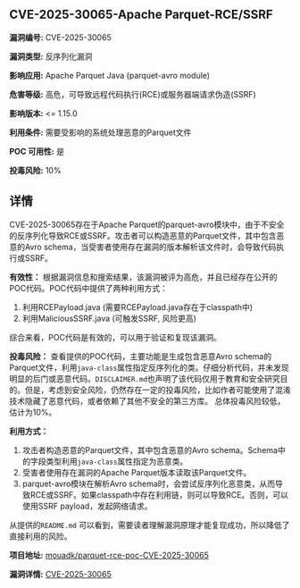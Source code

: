 ## CVE-2025-30065-Apache Parquet-RCE/SSRF

**漏洞编号:** CVE-2025-30065

**漏洞类型:** 反序列化漏洞

**影响应用:** Apache Parquet Java (parquet-avro module)

**危害等级:** 高危，可导致远程代码执行(RCE)或服务器端请求伪造(SSRF)

**影响版本:** <= 1.15.0

**利用条件:** 需要受影响的系统处理恶意的Parquet文件

**POC 可用性:** 是

**投毒风险:** 10%

## 详情

CVE-2025-30065存在于Apache Parquet的parquet-avro模块中，由于不安全的反序列化导致RCE或SSRF。攻击者可以构造恶意的Parquet文件，其中包含恶意的Avro schema，当受害者使用存在漏洞的版本解析该文件时，会导致代码执行或SSRF。

**有效性：**
根据漏洞信息和搜索结果，该漏洞被评为高危，并且已经存在公开的POC代码。POC代码中提供了两种利用方式：
1.  利用RCEPayload.java (需要RCEPayload.java存在于classpath中)
2.  利用MaliciousSSRF.java (可触发SSRF, 风险更高)

综合来看，POC代码是有效的，可以用于验证和复现该漏洞。

**投毒风险：**
查看提供的POC代码，主要功能是生成包含恶意Avro schema的Parquet文件，利用`java-class`属性指定反序列化的类。仔细分析代码，并未发现明显的后门或恶意代码。`DISCLAIMER.md`也声明了该代码仅用于教育和安全研究目的。但是，考虑到安全风险，仍然存在一定的投毒风险，比如作者可能使用了混淆技术隐藏了恶意代码，或者依赖了其他不安全的第三方库。 总体投毒风险较低，估计为10%。

**利用方式：**
1.  攻击者构造恶意的Parquet文件，其中包含恶意的Avro schema。Schema中的字段类型利用`java-class`属性指定为恶意类。
2.  受害者使用存在漏洞的Apache Parquet版本读取该Parquet文件。
3.  parquet-avro模块在解析Avro schema时，会尝试反序列化恶意类，从而导致RCE或SSRF。如果classpath中存在利用链，则可以导致RCE。否则，可以使用SSRF payload，发起网络请求。

从提供的`README.md` 可以看到，需要读者理解漏洞原理才能复现成功，所以降低了直接利用的风险。


**项目地址:** [mouadk/parquet-rce-poc-CVE-2025-30065](https://github.com/mouadk/parquet-rce-poc-CVE-2025-30065)

**漏洞详情:** [CVE-2025-30065](https://nvd.nist.gov/vuln/detail/CVE-2025-30065)